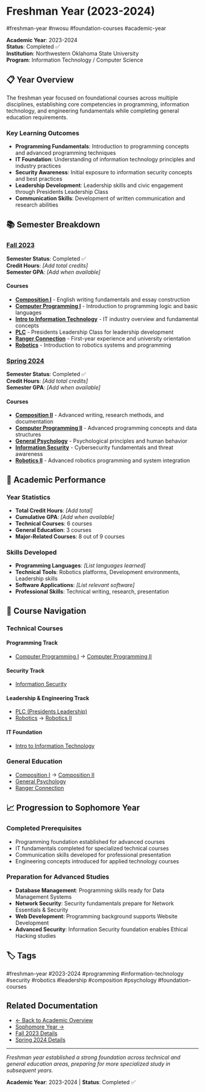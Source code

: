 # Freshman Year (2023-2024)

#freshman-year #nwosu #foundation-courses #academic-year

**Academic Year**: 2023-2024  
**Status**: Completed ✅  
**Institution**: Northwestern Oklahoma State University  
**Program**: Information Technology / Computer Science

## 📋 Year Overview

The freshman year focused on foundational courses across multiple disciplines, establishing core competencies in programming, information technology, and engineering fundamentals while completing general education requirements.

### Key Learning Outcomes
- **Programming Fundamentals**: Introduction to programming concepts and advanced programming techniques
- **IT Foundation**: Understanding of information technology principles and industry practices
- **Security Awareness**: Initial exposure to information security concepts and best practices
- **Leadership Development**: Leadership skills and civic engagement through Presidents Leadership Class
- **Communication Skills**: Development of written communication and research abilities

## 📚 Semester Breakdown

### [Fall 2023](./fall2023/README.md)
**Semester Status**: Completed ✅  
**Credit Hours**: _[Add total credits]_  
**Semester GPA**: _[Add when available]_

#### Courses
- **[Composition I](./fall2023/Composition-I.md)** - English writing fundamentals and essay construction
- **[Computer Programming I](./fall2023/Computer-Programming-I.md)** - Introduction to programming logic and basic languages
- **[Intro to Information Technology](./fall2023/Intro-to-IT.md)** - IT industry overview and fundamental concepts
- **[PLC](./fall2023/PLC.md)** - Presidents Leadership Class for leadership development
- **[Ranger Connection](./fall2023/Ranger-Connection.md)** - First-year experience and university orientation
- **[Robotics](./fall2023/Robotics.md)** - Introduction to robotics systems and programming

### [Spring 2024](./spring2024/README.md)
**Semester Status**: Completed ✅  
**Credit Hours**: _[Add total credits]_  
**Semester GPA**: _[Add when available]_

#### Courses
- **[Composition II](./spring2024/Composition-II.md)** - Advanced writing, research methods, and documentation
- **[Computer Programming II](./spring2024/Computer-Programming-II.md)** - Advanced programming concepts and data structures
- **[General Psychology](./spring2024/General-Psychology.md)** - Psychological principles and human behavior
- **[Information Security](./spring2024/Information-Security.md)** - Cybersecurity fundamentals and threat awareness
- **[Robotics II](./spring2024/Robotics-II.md)** - Advanced robotics programming and system integration

## 🎯 Academic Performance

### Year Statistics
- **Total Credit Hours**: _[Add total]_
- **Cumulative GPA**: _[Add when available]_
- **Technical Courses**: 6 courses
- **General Education**: 3 courses
- **Major-Related Courses**: 8 out of 9 courses

### Skills Developed
- **Programming Languages**: _[List languages learned]_
- **Technical Tools**: Robotics platforms, Development environments, Leadership skills
- **Software Applications**: _[List relevant software]_
- **Professional Skills**: Technical writing, research, presentation

## 🔗 Course Navigation

### Technical Courses
#### Programming Track
- [Computer Programming I](./fall2023/Computer-Programming-I.md) → [Computer Programming II](./spring2024/Computer-Programming-II.md)

#### Security Track  
- [Information Security](./spring2024/Information-Security.md)

#### Leadership & Engineering Track
- [PLC (Presidents Leadership)](./fall2023/PLC.md)
- [Robotics](./fall2023/Robotics.md) → [Robotics II](./spring2024/Robotics-II.md)

#### IT Foundation
- [Intro to Information Technology](./fall2023/Intro-to-IT.md)

### General Education
- [Composition I](./fall2023/Composition-I.md) → [Composition II](./spring2024/Composition-II.md)
- [General Psychology](./spring2024/General-Psychology.md)
- [Ranger Connection](./fall2023/Ranger-Connection.md)

## 📈 Progression to Sophomore Year

### Completed Prerequisites
- Programming foundation established for advanced courses
- IT fundamentals completed for specialized technical courses
- Communication skills developed for professional presentation
- Engineering concepts introduced for applied technology courses

### Preparation for Advanced Studies
- **Database Management**: Programming skills ready for Data Management Systems
- **Network Security**: Security fundamentals prepare for Network Essentials & Security
- **Web Development**: Programming background supports Website Development
- **Advanced Security**: Information Security foundation enables Ethical Hacking studies

## 🏷️ Tags
#freshman-year #2023-2024 #programming #information-technology #security #robotics #leadership #composition #psychology #foundation-courses

## Related Documentation
- [← Back to Academic Overview](../README.md)
- [Sophomore Year →](../sophomore-year/README.md)
- [Fall 2023 Details](./fall2023/README.md)
- [Spring 2024 Details](./spring2024/README.md)

---

*Freshman year established a strong foundation across technical and general education areas, preparing for more specialized study in subsequent years.*

**Academic Year**: 2023-2024 | **Status**: Completed ✅
